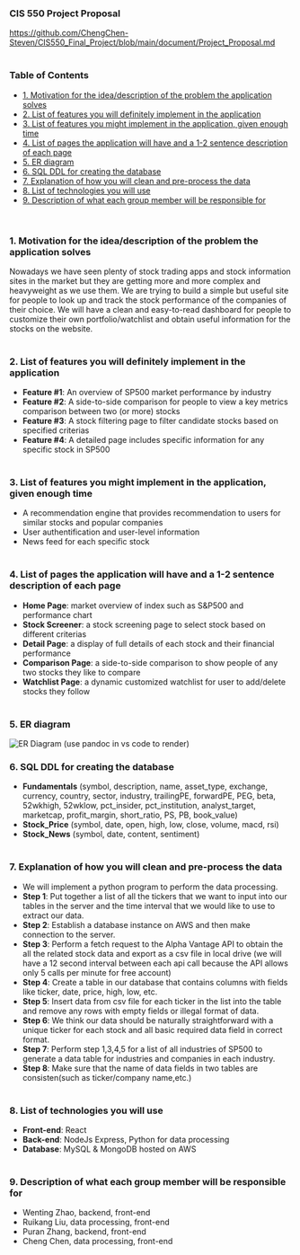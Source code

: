 ### CIS 550 Project Proposal  
https://github.com/ChengChen-Steven/CIS550_Final_Project/blob/main/document/Project_Proposal.md 
<br><br>


### __Table of Contents__
- [1. Motivation for the idea/description of the problem the application solves](#1-motivation-for-the-idea/description-of-the-problem-the-application-solves)
- [2. List of features you will definitely implement in the application](#2-list-of-features-you-will-definitely-implement-in-the-application)
- [3. List of features you might implement in the application, given enough time](#3-list-of-features-you-might-implement-in-the-application,-given-enough-time)
- [4. List of pages the application will have and a 1-2 sentence description of each page](#4-list-of-pages-the-application-will-have-and-a-1-2-sentence-description-of-each-page)
- [5. ER diagram](#5-ER-diagram)
- [6. SQL DDL for creating the database](#6-SQL-DDL-for-creating-the-database)
- [7. Explanation of how you will clean and pre-process the data](#7-explanation-of-how-you-will-clean-and-pre-process-the-data)
- [8. List of technologies you will use](#8-list-of-technologies-you-will-use)
- [9. Description of what each group member will be responsible for](#9-description-of-what-each-group-member-will-be-responsible-for)

<br>

### __1. Motivation for the idea/description of the problem the application solves__

Nowadays we have seen plenty of stock trading apps and stock information sites in the market but they are getting more and more complex and heavyweight as we use them. We are trying to build a simple but useful site for people to look up and track the stock performance of the companies of their choice. We will have a clean and easy-to-read dashboard for people to customize their own portfolio/watchlist and obtain useful information for the stocks on the website. <br><br>

### __2. List of features you will definitely implement in the application__

* __Feature #1__: An overview of SP500 market performance by industry
* __Feature #2__: A side-to-side comparison for people to view a key metrics comparison between two (or more) stocks
* __Feature #3__: A stock filtering page to filter candidate stocks based on specified criterias 
* __Feature #4__: A detailed page includes specific information for any specific stock in SP500 <br><br>

### __3. List of features you might implement in the application, given enough time__

* A recommendation engine that provides recommendation to users for similar stocks and popular companies
* User authentification and user-level information
* News feed for each specific stock 
<br><br>

### __4. List of pages the application will have and a 1-2 sentence description of each page__
* __Home Page__: market overview of index such as S&P500 and performance chart
* __Stock Screener__: a stock screening page to select stock based on different criterias  
* __Detail Page__: a display of full details of each stock and their financial performance
* __Comparison Page__: a side-to-side comparison to show people of any two stocks they like to compare
* __Watchlist Page__: a dynamic customized watchlist for user to add/delete stocks they follow
<br><br>

### __5. ER diagram__
![ER Diagram (use pandoc in vs code to render)](/Users/craigdavid/Downloads/CIT550/CIS550_Final_Project/document/material/er_diagram.png)

### __6. SQL DDL for creating the database__
* __Fundamentals__ (symbol, description, name, asset_type, exchange, currency, country, sector, industry, trailingPE, forwardPE, PEG, beta, 52wkhigh, 52wklow, pct_insider, pct_institution, analyst_target, marketcap, profit_margin, short_ratio, PS, PB, book_value)
* __Stock_Price__ (symbol, date, open, high, low, close, volume, macd, rsi)
* __Stock_News__ (symbol, date, content, sentiment)
<br><br>

### __7. Explanation of how you will clean and pre-process the data__
* We will implement a python program to perform the data processing.
* __Step 1__: Put together a list of all the tickers that we want to input into our tables in the server and the time interval that we would like to use to extract our data. 
* __Step 2__: Establish a database instance on AWS and then make connection to the server.
* __Step 3__: Perform a fetch request to the Alpha Vantage API to obtain the all the related stock data and export as a csv file in local drive (we will have a 12 second interval between each api call because the API allows only 5 calls per minute for free account)
* __Step 4__: Create a table in our database that contains columns with fields like ticker, date, price, high, low, etc.
* __Step 5__: Insert data from csv file for each ticker in the list into the table and remove any rows with empty fields or illegal format of data.
* __Step 6__: We think our data should be naturally straightforward with a unique ticker for each stock and all basic required data field in correct format.
* __Step 7__: Perform step 1,3,4,5 for a list of all industries of SP500 to generate a data table for industries and companies in each industry.
* __Step 8__: Make sure that the name of data fields in two tables are consisten(such as ticker/company name,etc.)<br><br>
 
### __8. List of technologies you will use__
* __Front-end__: React 
* __Back-end__: NodeJs Express, Python for data processing
* __Database__: MySQL & MongoDB hosted on AWS
<br><br>

### __9. Description of what each group member will be responsible for__
* Wenting Zhao, backend, front-end <br>
* Ruikang Liu, data processing, front-end <br>
* Puran Zhang, backend, front-end  <br>
* Cheng Chen, data processing, front-end <br><br>
